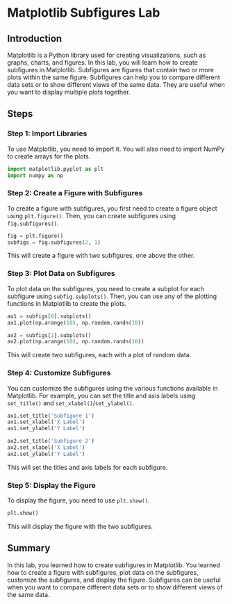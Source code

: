 # Matplotlib Subfigures Lab

## Introduction

Matplotlib is a Python library used for creating visualizations, such as graphs, charts, and figures. In this lab, you will learn how to create subfigures in Matplotlib. Subfigures are figures that contain two or more plots within the same figure. Subfigures can help you to compare different data sets or to show different views of the same data. They are useful when you want to display multiple plots together.

## Steps

### Step 1: Import Libraries

To use Matplotlib, you need to import it. You will also need to import NumPy to create arrays for the plots.

```python
import matplotlib.pyplot as plt
import numpy as np
```

### Step 2: Create a Figure with Subfigures

To create a figure with subfigures, you first need to create a figure object using `plt.figure()`. Then, you can create subfigures using `fig.subfigures()`.

```python
fig = plt.figure()
subfigs = fig.subfigures(2, 1)
```

This will create a figure with two subfigures, one above the other.

### Step 3: Plot Data on Subfigures

To plot data on the subfigures, you need to create a subplot for each subfigure using `subfig.subplots()`. Then, you can use any of the plotting functions in Matplotlib to create the plots.

```python
ax1 = subfigs[0].subplots()
ax1.plot(np.arange(10), np.random.randn(10))

ax2 = subfigs[1].subplots()
ax2.plot(np.arange(10), np.random.randn(10))
```

This will create two subfigures, each with a plot of random data.

### Step 4: Customize Subfigures

You can customize the subfigures using the various functions available in Matplotlib. For example, you can set the title and axis labels using `set_title()` and `set_xlabel()`/`set_ylabel()`.

```python
ax1.set_title('Subfigure 1')
ax1.set_xlabel('X Label')
ax1.set_ylabel('Y Label')

ax2.set_title('Subfigure 2')
ax2.set_xlabel('X Label')
ax2.set_ylabel('Y Label')
```

This will set the titles and axis labels for each subfigure.

### Step 5: Display the Figure

To display the figure, you need to use `plt.show()`.

```python
plt.show()
```

This will display the figure with the two subfigures.

## Summary

In this lab, you learned how to create subfigures in Matplotlib. You learned how to create a figure with subfigures, plot data on the subfigures, customize the subfigures, and display the figure. Subfigures can be useful when you want to compare different data sets or to show different views of the same data.
